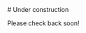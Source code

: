 <link rel="me" href="https://blorbo.social/@kaosmage"> 
<link rel="me" href"https://keyoxide.org/aspe%3Akeyoxide.org%3ATB5Q2PDRI37D6ZYEHHYMFI257Y">
# Under construction

Please check back soon! 

